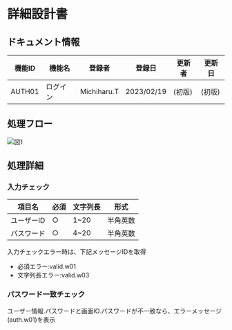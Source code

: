 # 詳細設計書
## ドキュメント情報
|機能ID|機能名|登録者|登録日|更新者|更新日|
|---|---|---|---|---|---|
|AUTH01|ログイン|Michiharu.T|2023/02/19|(初版)|(初版)|

## 処理フロー
![図1](https://raw.githubusercontent.com/MichiharuT/testrepo/feature/diagram.drawio.svg)

## 処理詳細
### 入力チェック
|項目名|必須|文字列長|形式|
|---|---|---|---|
|ユーザーID|○|1~20|半角英数|
|パスワード|○|4~20|半角英数|
入力チェックエラー時は、下記メッセージIDを取得
* 必須エラー:valid.w01
* 文字列長エラー:valid.w03
### パスワード一致チェック
ユーザー情報.パスワードと画面IO.パスワードが不一致なら、エラーメッセージ(auth.w01)を表示